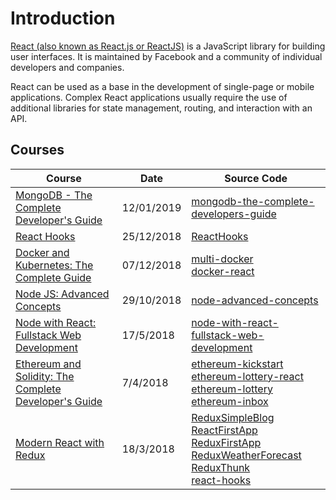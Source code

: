 # Introduction
[React (also known as React.js or ReactJS)](https://en.wikipedia.org/wiki/React_(JavaScript_library)) is a JavaScript library for building user interfaces. It is maintained by Facebook and a community of individual developers and companies.

React can be used as a base in the development of single-page or mobile applications. Complex React applications usually require the use of additional libraries for state management, routing, and interaction with an API.

## Courses
| Course                                                                                                                                         | Date               | Source Code                                                                                         |
| ----------------------------------------------------------------------------------------------------------------------------------------------- | ------------------- | --------------------------------------------------------------------------------------------------- |
| [MongoDB - The Complete Developer's Guide](/databases/mongodb-mongodb-the-complete-developers-guide.md)                                                                                                               | 12/01/2019 | [mongodb-the-complete-developers-guide](https://github.com/peelmicro/mongodb-the-complete-developers-guide) |
| [React Hooks](/frontend/react-react-hooks.md)| 25/12/2018 | [ReactHooks](https://github.com/peelmicro/ReactHooks)|
| [Docker and Kubernetes: The Complete Guide](/other/docker-multi-docker.md)| 07/12/2018 | [multi-docker](https://github.com/peelmicro/multi-docker) <br> [docker-react](https://github.com/peelmicro/docker-react)                                         |
| [Node JS: Advanced Concepts](/backend/nodejs-advanced-node-for-developers.md)| 29/10/2018 | [node-advanced-concepts](https://github.com/peelmicro/node-advanced-concepts) |
| [Node with React: Fullstack Web Development](/backend/nodejs-node-with-react-fullstack-web-development.md)| 17/5/2018 | [node-with-react-fullstack-web-development](https://github.com/peelmicro/node-with-react-fullstack-web-development)         |
| [Ethereum and Solidity: The Complete Developer's Guide](/other/blockchain-ethereum-kickstart.md)| 7/4/2018 | [ethereum-kickstart](https://github.com/peelmicro/ethereum-kickstart)<br>[ethereum-lottery-react](https://github.com/peelmicro/ethereum-lottery-react)<br>[ethereum-lottery](https://github.com/peelmicro/ethereum-lottery)<br>[ethereum-inbox](https://github.com/peelmicro/ethereum-inbox)|
| [Modern React with Redux](/frontend/react-react-redux.md)| 18/3/2018 | [ReduxSimpleBlog](https://github.com/peelmicro/ReduxSimpleBlog)<br>[ReactFirstApp](https://github.com/peelmicro/ReactFirstApp)<br>[ReduxFirstApp](https://github.com/peelmicro/ReduxFirstApp)<br>[ReduxWeatherForecast](https://github.com/peelmicro/ReduxWeatherForecast)<br>[ReduxThunk](https://github.com/peelmicro/ReduxThunk)<br>[react-hooks](https://github.com/peelmicro/react-hooks)|


